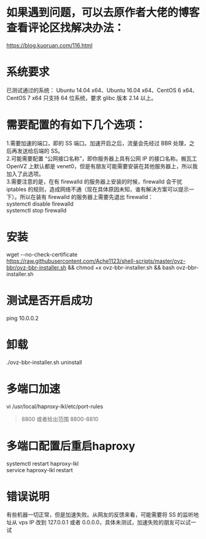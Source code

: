 # 如果遇到问题，可以去原作者大佬的博客查看评论区找解决办法：
https://blog.kuoruan.com/116.html
# 系统要求
已测试通过的系统： Ubuntu 14.04 x64、Ubuntu 16.04 x64、CentOS 6 x64、CentOS 7 x64 只支持 64 位系统，要求 glibc 版本 2.14 以上。
# 需要配置的有如下几个选项：
1.需要加速的端口，即的 SS 端口。加速开启之后，流量会先经过 BBR 处理，之后再发送给后端的 SS。    
2.可能需要配置 “公网接口名称”，即你服务器上具有公网 IP 的接口名称。搬瓦工 OpenVZ 上默认都是 venet0，但是有朋友可能需要安装在其他服务器上，所以我加入了此选项。   
3.需要注意的是，在有 firewalld 的服务器上安装的时候，firewalld 会干扰 iptables 的规则，造成网络不通（现在具体原因未知，谁有解决方案可以提示一下）。所以在装有 firewalld 的服务器上需要先退出 firewalld：    
systemctl disable firewalld    
systemctl stop firewalld
# 安装
wget --no-check-certificate https://raw.githubusercontent.com/Ache1123/shell-scripts/master/ovz-bbr/ovz-bbr-installer.sh && chmod +x ovz-bbr-installer.sh && bash ovz-bbr-installer.sh
# 测试是否开启成功
ping 10.0.0.2
# 卸载	
./ovz-bbr-installer.sh uninstall
# 多端口加速
vi /usr/local/haproxy-lkl/etc/port-rules    
> 8800 或者给出范围 8800-8810
# 多端口配置后重启haproxy
systemctl restart haproxy-lkl   
service haproxy-lkl restart
# 错误说明
有些机器一切正常，但是加速失败。从网友的反馈来看，可能需要将 SS 的监听地址从 vps IP 改到 127.0.0.1 或者 0.0.0.0，具体未测试，加速失败的朋友可以试一试
